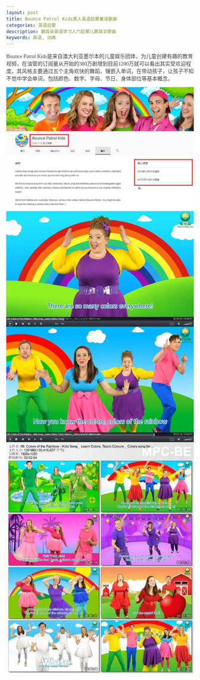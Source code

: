 ```yaml
---
layout: post
title: Bounce Patrol Kids真人英语启蒙童谣歌曲
categories: 英语启蒙
description: 磨耳朵英语学习入门启蒙儿歌英文歌曲
keywords: 英语, 动画
---
```

<p style="color:#404040;font-family:Georgia, &quot;font-size:16px;background-color:#FFFFFF;">
	Bounce Patrol Kids是来自澳大利亚墨尔本的儿童娱乐团体，为儿童创建有趣的教育视频，在油管的订阅量从开始的300万剧增到目前1200万就可以看出其实受欢迎程度。其风格主要通过五个主角欢快的舞蹈，镶嵌入单词，在带动孩子，让孩子不知不觉中学会单词，包括颜色、数字、字母、节日、身体部位等基本概念。
</p>

<div class="image-package" style="margin:0px;text-align:center;font-size:0px;color:#404040;font-family:Georgia, &quot;background-color:#FFFFFF;">
	<div class="image-container" style="background-color:transparent;margin:0px auto;">
		<div class="image-container-fill">
		</div>
		<div class="image-view">
			<img class="" src="/public/33280-c8c56d621ad8215d.jpg" style="width:auto;height:auto;" /> 
		</div>
	</div>
</div>


<div class="image-package" style="margin:0px;text-align:center;font-size:0px;color:#404040;font-family:Georgia, &quot;background-color:#FFFFFF;">
	<div class="image-container" style="background-color:transparent;margin:0px auto;">
		<div class="image-container-fill">
		</div>
		<div class="image-view">
			<img class="" src="/public/33280-6ad396aa5f8bfe72.jpg" style="width:auto;height:auto;" /> 
		</div>
	</div>
</div>

<div class="image-package" style="margin:0px;text-align:center;font-size:0px;color:#404040;font-family:Georgia, &quot;background-color:#FFFFFF;">
	<div class="image-container" style="background-color:transparent;margin:0px auto;">
		<div class="image-container-fill">
		</div>
		<div class="image-view">
			<img class="" src="/public/33280-6866a0538b8e0e1e.jpg" style="width:auto;height:auto;" /> 
		</div>
	</div>
</div>

<div class="image-package" style="margin:0px;text-align:center;font-size:0px;color:#404040;font-family:Georgia, &quot;background-color:#FFFFFF;">
	<div class="image-container" style="background-color:transparent;margin:0px auto;">
		<div class="image-container-fill">
		</div>
		<div class="image-view">
			<img class="" src="/public/33280-c5af3852c593fb32.jpg" style="width:auto;height:auto;" /> 
		</div>
	</div>
</div>

<div class="image-package" style="margin:0px;text-align:center;font-size:0px;color:#404040;font-family:Georgia, &quot;background-color:#FFFFFF;">
	<div class="image-container" style="background-color:transparent;margin:0px auto;">
	</div>
</div>


